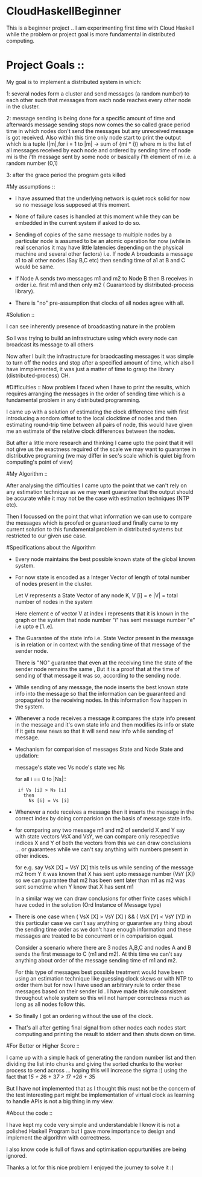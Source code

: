 # CloudHaskellBeginner

This is a beginner project .. I am experimenting first time with Cloud Haskell while
the problem or project goal is more fundamental in distributed computing.

# Project Goals ::
My goal is to implement a distributed system in which:

1: several nodes form a cluster and send messages (a random number) to each other 
   such that messages from each node reaches every other node in the cluster.

2: message sending is being done for a specific amount of time and afterwards message sending stops
   now comes the so called grace period time in which nodes don't send the messages but any unreceived
   message is got received.
   Also within this time only node start to print the output which is a tuple
    (|m|,for i = 1 to |m| -> sum of {mi * i})
    where
     m is the list of all messages received by each node and ordered by sending time of node
     mi is the i'th message sent by some node or basically i'th element of m i.e. a random number (0,1)

3: after the grace period the program gets killed

#My assumptions ::
 
 * I have assumed that the underlying network is quiet rock solid for now
   so no message loss supposed at this moment.

 * None of failure cases is handled at this moment while they can be embedded
   in the current system if asked to do so.

 * Sending of copies of the same message to multiple nodes by a particular node is
   assumed to be an atomic operation for now (while in real scenarios it may have little 
   latencies depending on the physical machine and several other factors) i.e. If node A broadcasts
   a message a1 to all other nodes (Say B,C etc) then sending time of a1 at B and C
   would be same.
 
 * If Node A sends two messages m1 and m2 to Node B then B receives in order
   i.e. first m1 and then only m2 ( Guaranteed by distributed-process library).

 * There is "no" pre-assumption that clocks of all nodes agree with all.


#Solution ::

I can see inherently presence of broadcasting nature in the problem

So I was trying to build an infrastructure using which every node 
can broadcast its message to all others

Now after I built the infrastructure for braodcasting messages 
it was simple to turn off the nodes and stop after a specified 
amount of time, which also I have immplemented, it was just a 
matter of time to grasp the library (distributed-process)  CH.


#Difficulties ::
Now problem I faced when I have to print the results, which requires arranging 
the messages in the order of sending time which is a fundamental problem in any
distributed programming.

I came up with a solution of estimating the clock difference time with first 
introducing a rondom offset to the local clocktime of nodes and then estimating
round-trip time between all pairs of node, this would have given me an estimate of
the relative clock differences between the nodes.

But after a little more research and thinking I came upto the point that it will not 
give us the exactness required of the scale we may want to guarantee in distributive 
programing (we may differ in sec's scale which is quiet big from computing's point of view) 

#My Algorithm ::

After analysing the difficulties I came upto the point that we can't rely on any
estimation technique as we may want guarantee that the output should be
accurate while it may not be the case with estimation techniques (NTP etc).

Then I focussed on the point that what information we can use to compare the messages
which is proofed or guaranteed and finally came to my current solution to
this fundamental problem in distributed systems but restricted to our given use case.
 
#Specifications about the Algorithm

 * Every node maintains the best possible known state of the global known system.

 * For now state is encoded as a Integer Vector of length of total number of 
   nodes present in the cluster.

   Let V represents a State Vector of any node K,
               V [i] = e
               |V| = total number of nodes in the system

   Here element e of vector V at index i represents that it is known in the 
   graph or the system that node number "i" has sent message number "e" i.e 
   upto e [1..e].

 * The Guarantee of the state info i.e. State Vector present in the message 
   is in relation or in context with the sending time of that message of the
   sender node.

   There is "NO" guarantee that even at the receiving time the state of the
   sender node remains the same , But it is a proof that at the time of sending
   of that message it was so, according to the sending node.

 * While sending of any message, the node inserts the best known state info
   into the message so that the information can be guaranteed and propagated
   to the receiving nodes. In this information flow happen in the system.

 * Whenever a node receives a message it compares the state info present in
   the message and it's own state info and then modifies its info or state 
   if it gets new news so that it will send new info while sending of message.
   
 * Mechanism for comparision of messages State and Node State and updation: 

     message's state vec Vs
     node's state vec Ns

     for all i == 0 to |Ns|:: 
        
        if Vs [i] > Ns [i]
          then 
            Ns [i] = Vs [i]
 
 * Whenever a node receives a message then it inserts the message in the correct 
   index by doing comparision on the basis of message state info.

 * for comparing any two message m1 and m2 of senderId X and Y say with state vectors 
   VsX and VsY, we can compare only resepective indices X and Y of both the vectors
   from this we can draw conclusions ... or guarantees while we can't say anything
   with numbers present in other indices.

   for e.g. say VsX [X] = VsY [X]
     this tells us while sending of the message m2 from Y it was known that X has 
     sent upto message number (VsY [X]) so we can guarantee that m2 has been sent
     later than m1 as m2 was sent sometime when Y know that X has sent m1
   
   In a similar way we can draw conclusions for other finite cases which I have
   coded in the solution (Ord Instance of Message type)

 * There is one case when ( VsX [X] > VsY [X] ) && ( VsX [Y] < VsY [Y]) in this 
   particular case we can't say anything or guarantee any thing about the sending
   time order as we don't have enough information and these messages are treated to 
   be concurrent or in comparision equal.

   Consider a scenario where there are 3 nodes A,B,C and nodes A and B sends the 
   first message to C (m1 and m2). At this time we can't say anything about order
   of the message sending time of m1 and m2.

   For this type of messages best possible treatment would have been using an
   estimation technique like guessing clock skews or with NTP to order them
   but for now I have used an arbitrary rule to order these messages based on
   their sender Id . I have made this rule consistent throughout whole system
   so this will not hamper correctness much as long as all nodes follow this.
 
 * So finally I got an ordering without the use of the clock.

 * That's all after getting final signal from other nodes each nodes start computing
   and printing the result to stderr and then shuts down on time.

#For Better or Higher Score ::

I came up  with a simple hack of generating the random number list and then 
dividing the list into chunks and giving the sorted chunks to the worker process
to send across ... hoping this will increase the sigma :)
 using the fact that
  1*5 + 2*6 + 3*7 > 1*7 +2*6 + 3*5 
 
 But I have not implemented that as I thought this must not be the concern of the test
 interesting part might be implementation of virtual clock as learning to handle APIs
 is not a big thing in my view.

#About the code ::

I have kept my code very simple and understandable I know it is not a polished Haskell 
Program but I gave more importance to design and implement the algorithm with correctness.

I also know code is full of flaws and optimisation oppurtunities are being ignored.



Thanks a lot for this nice problem I enjoyed the journey to solve it :)

